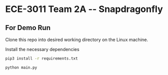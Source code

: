 # ECE-3011 Team 2A -- Snapdragonfly
## For Demo Run

Clone this repo into desired working directory on the Linux machine. 

Install the necessary dependencies
```bash
pip3 install -r requirements.txt
```

```
python main.py
```
